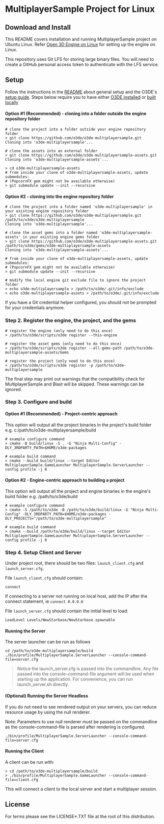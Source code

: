 # MultiplayerSample Project for Linux
## Download and Install

This README covers installation and running MultiplayerSample project on Ubuntu Linux.
Refer [Open 3D Engine on Linux](https://o3de.org/docs/user-guide/platforms/linux/) for setting up the engine on Linux.

This repository uses Git LFS for storing large binary files.  You will need to create a GitHub personal access token to authenticate with the LFS service.

## Setup
Follow the instructions in the [README](README.md) about general setup and the O3DE's [setup guide](https://www.o3de.org/docs/welcome-guide/setup/). 
Steps below require you to have either [O3DE installed](https://www.o3de.org/docs/welcome-guide/setup/installing-linux) or [built locally](https://www.o3de.org/docs/welcome-guide/setup/setup-from-github/building-linux/)

#### Option #1 (Recommended) - cloning into a folder outside the engine repository folder

```shell
# clone the project into a folder outside your engine repository folder
> git clone https://github.com/o3de/o3de-multiplayersample.git
Cloning into 'o3de-multiplayersample'...
```

```shell
# clone the assets into an external folder
> git clone https://github.com/o3de/o3de-multiplayersample-assets.git
Cloning into 'o3de-multiplayersample-assets'...
```

```shell
> cd o3de-multiplayersample-assets
# from inside your clone of o3de-multiplayersample-assets, update submodules:
# (PopcornFX gem might not be available otherwise)
> git submodule update --init --recursive
```

#### Option #2 - cloning into the engine repository folder

```shell
# clone the project into a folder named 'o3de-multiplayersample' in your existing engine repository folder
> git clone https://github.com/o3de/o3de-multiplayersample.git /path/to/o3de/o3de-multiplayersample
Cloning into 'o3de-multiplayersample'...

# clone the asset gems into a folder named 'o3de-multiplayersample-assets' in your existing engine gems folder
> git clone https://github.com/o3de/o3de-multiplayersample-assets.git /path/to/o3de/gems/o3de-multiplayersample-assets
Cloning into 'o3de-multiplayersample-assets'...

# from inside your clone of o3de-multiplayersample-assets, update submodules:
# (PopcornFX gem might not be available otherwise)
> git submodule update --init --recursive

# modify the local engine git exclude file to ignore the project folder
> echo o3de-multiplayersample > /path/to/o3de/.git/info/exclude
> echo o3de-multiplayersample-assets > /path/to/o3de/.git/info/exclude
```

If you have a Git credential helper configured, you should not be prompted for your credentials anymore.

### Step 2. Register the engine, the project, and the gems

```shell
# register the engine (only need to do this once)
> /path/to/o3de/scripts/o3de register --this-engine

# register the asset gems (only need to do this once)
> /path/to/o3de/scripts/o3de register --all-gems-path /path/to/o3de-multiplayersample-assets/Gems

# register the project (only need to do this once)
> /path/to/o3de/scripts/o3de register -p /path/to/o3de-multiplayersample
```

The final step may print out warnings that the compatibility check for MultiplayerSample and Blast will be skipped. These warnings can be ignored.

### Step 3. Configure and build

#### Option #1 (Recommended) -  Project-centric approach

This option will output all the project binaries in the project's build folder e.g. c:/path/to/o3de-multiplayersample/build

```shell
# example configure command
> cmake -B build/linux -S . -G "Ninja Multi-Config" -DLY_3RDPARTY_PATH=$HOME/o3de-packages

# example build command
> cmake --build build/linux --target Editor MultiplayerSample.GameLauncher MultiplayerSample.ServerLauncher --config profile -j 8
```

#### Option #2 - Engine-centric approach to building a project

This option will output all the project and engine binaries in the engine's build folder e.g. /path/to/o3de/build

```shell
# example configure command
> cmake -S /path/to/o3de -B /path/to/o3de/build/linux -G "Ninja Multi-Config" -DLY_3RDPARTY_PATH=$HOME/o3de-packages -DLY_PROJECTS="/path/to/o3de-multiplayersample"

# example build command
> cmake --build /path/to/o3de/build/linux --target Editor MultiplayerSample.GameLauncher MultiplayerSample.ServerLauncher --config profile -j 8
```

### Step 4. Setup Client and Server

Under project root, there should be two files: `launch_client.cfg` and `launch_server.cfg`. 

File `launch_client.cfg` should contain:
```shell
connect
```

If connecting to a server not running on local host, add the IP after the connect statement, ie `connect 0.0.0.0`

File `launch_server.cfg` should contain the initial level to load:

```shell
LoadLevel Levels/NewStarbase/NewStarbase.spawnable
```

#### Running the Server

The server launcher can be run as follows

```shell
cd /path/to/o3de-multiplayersample/build
./bin/profile/MultiplayerSample.ServerLauncher --console-command-file=server.cfg
```

> Notice the launch_server.cfg is passed into the commandline. Any file passed into the console-command-file argument will be used when starting up the application.
For convenience, you can run launch_server.sh directly.
 
#### (Optional) Running the Server Headless

If you do not need to see rendered output on your servers, you can reduce resource usage by using the null renderer.

Note: Parameters to use null renderer must be passed on the commandline as the console-command-file is parsed after rendering is configured.

```shell
./bin/profile/MultiplayerSample.ServerLauncher --console-command-file=server.cfg
```

#### Running the Client
A client can be run with:

```shell
> cd /path/to/o3de-multiplayersample/build
> ./bin/profile/MultiplayerSample.GameLauncher --console-command-file=client.cfg
```

This will connect a client to the local server and start a multiplayer session.

## License

For terms please see the LICENSE*.TXT file at the root of this distribution.
